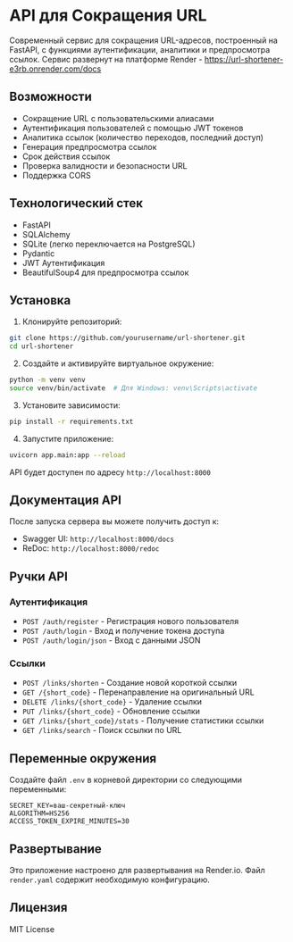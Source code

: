 # API для Сокращения URL

Современный сервис для сокращения URL-адресов, построенный на FastAPI, с функциями аутентификации, аналитики и предпросмотра ссылок.
Сервис развернут на платформе Render - https://url-shortener-e3rb.onrender.com/docs

## Возможности

- Сокращение URL с пользовательскими алиасами
- Аутентификация пользователей с помощью JWT токенов
- Аналитика ссылок (количество переходов, последний доступ)
- Генерация предпросмотра ссылок
- Срок действия ссылок
- Проверка валидности и безопасности URL
- Поддержка CORS

## Технологический стек

- FastAPI
- SQLAlchemy
- SQLite (легко переключается на PostgreSQL)
- Pydantic
- JWT Аутентификация
- BeautifulSoup4 для предпросмотра ссылок

## Установка

1. Клонируйте репозиторий:
```bash
git clone https://github.com/yourusername/url-shortener.git
cd url-shortener
```

2. Создайте и активируйте виртуальное окружение:
```bash
python -m venv venv
source venv/bin/activate  # Для Windows: venv\Scripts\activate
```

3. Установите зависимости:
```bash
pip install -r requirements.txt
```

4. Запустите приложение:
```bash
uvicorn app.main:app --reload
```

API будет доступен по адресу `http://localhost:8000`

## Документация API

После запуска сервера вы можете получить доступ к:
- Swagger UI: `http://localhost:8000/docs`
- ReDoc: `http://localhost:8000/redoc`

## Ручки API

### Аутентификация
- `POST /auth/register` - Регистрация нового пользователя
- `POST /auth/login` - Вход и получение токена доступа
- `POST /auth/login/json` - Вход с данными JSON

### Ссылки
- `POST /links/shorten` - Создание новой короткой ссылки
- `GET /{short_code}` - Перенаправление на оригинальный URL
- `DELETE /links/{short_code}` - Удаление ссылки
- `PUT /links/{short_code}` - Обновление ссылки
- `GET /links/{short_code}/stats` - Получение статистики ссылки
- `GET /links/search` - Поиск ссылки по URL

## Переменные окружения

Создайте файл `.env` в корневой директории со следующими переменными:
```
SECRET_KEY=ваш-секретный-ключ
ALGORITHM=HS256
ACCESS_TOKEN_EXPIRE_MINUTES=30
```

## Развертывание

Это приложение настроено для развертывания на Render.io. Файл `render.yaml` содержит необходимую конфигурацию.

## Лицензия

MIT License 
